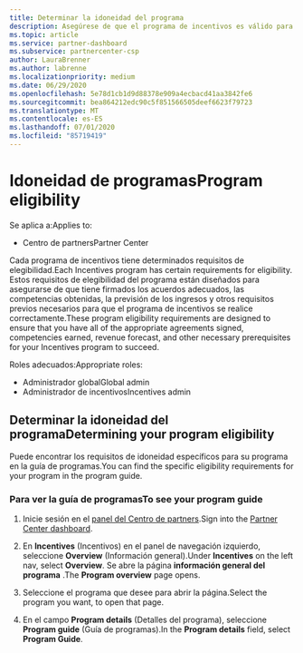 ```yaml
---
title: Determinar la idoneidad del programa
description: Asegúrese de que el programa de incentivos es válido para que pueda realizar el pago.
ms.topic: article
ms.service: partner-dashboard
ms.subservice: partnercenter-csp
author: LauraBrenner
ms.author: labrenne
ms.localizationpriority: medium
ms.date: 06/29/2020
ms.openlocfilehash: 5e78d1cb1d9d88378e909a4ecbacd41aa3842fe6
ms.sourcegitcommit: bea864212edc90c5f851566505deef6623f79723
ms.translationtype: MT
ms.contentlocale: es-ES
ms.lasthandoff: 07/01/2020
ms.locfileid: "85719419"
---
```

# <a name="program-eligibility"></a><span data-ttu-id="6e568-103">Idoneidad de programas</span><span class="sxs-lookup"><span data-stu-id="6e568-103">Program eligibility</span></span>

<span data-ttu-id="6e568-104">Se aplica a:</span><span class="sxs-lookup"><span data-stu-id="6e568-104">Applies to:</span></span>

- <span data-ttu-id="6e568-105">Centro de partners</span><span class="sxs-lookup"><span data-stu-id="6e568-105">Partner Center</span></span>

<span data-ttu-id="6e568-106">Cada programa de incentivos tiene determinados requisitos de elegibilidad.</span><span class="sxs-lookup"><span data-stu-id="6e568-106">Each Incentives program has certain requirements for eligibility.</span></span> <span data-ttu-id="6e568-107">Estos requisitos de elegibilidad del programa están diseñados para asegurarse de que tiene firmados los acuerdos adecuados, las competencias obtenidas, la previsión de los ingresos y otros requisitos previos necesarios para que el programa de incentivos se realice correctamente.</span><span class="sxs-lookup"><span data-stu-id="6e568-107">These program eligibility requirements are designed to ensure that you have all of the appropriate agreements signed, competencies earned, revenue forecast, and other necessary prerequisites for your Incentives program to succeed.</span></span>

<span data-ttu-id="6e568-108">Roles adecuados:</span><span class="sxs-lookup"><span data-stu-id="6e568-108">Appropriate roles:</span></span>

- <span data-ttu-id="6e568-109">Administrador global</span><span class="sxs-lookup"><span data-stu-id="6e568-109">Global admin</span></span>
- <span data-ttu-id="6e568-110">Administrador de incentivos</span><span class="sxs-lookup"><span data-stu-id="6e568-110">Incentives admin</span></span>

## <a name="determining-your-program-eligibility"></a><span data-ttu-id="6e568-111">Determinar la idoneidad del programa</span><span class="sxs-lookup"><span data-stu-id="6e568-111">Determining your program eligibility</span></span>

<span data-ttu-id="6e568-112">Puede encontrar los requisitos de idoneidad específicos para su programa en la guía de programas.</span><span class="sxs-lookup"><span data-stu-id="6e568-112">You can find the specific eligibility requirements for your program in the program guide.</span></span> 

### <a name="to-see-your-program-guide"></a><span data-ttu-id="6e568-113">Para ver la guía de programas</span><span class="sxs-lookup"><span data-stu-id="6e568-113">To see your program guide</span></span>

1. <span data-ttu-id="6e568-114">Inicie sesión en el [panel del Centro de partners](https://partner.microsoft.com/dashboard/).</span><span class="sxs-lookup"><span data-stu-id="6e568-114">Sign into the [Partner Center dashboard](https://partner.microsoft.com/dashboard/).</span></span>

2. <span data-ttu-id="6e568-115">En **Incentives** (Incentivos) en el panel de navegación izquierdo, seleccione **Overview** (Información general).</span><span class="sxs-lookup"><span data-stu-id="6e568-115">Under **Incentives** on the left nav, select **Overview**.</span></span> <span data-ttu-id="6e568-116">Se abre la página **información general del programa** .</span><span class="sxs-lookup"><span data-stu-id="6e568-116">The **Program overview** page opens.</span></span>

3. <span data-ttu-id="6e568-117">Seleccione el programa que desee para abrir la página.</span><span class="sxs-lookup"><span data-stu-id="6e568-117">Select the program you want, to open that page.</span></span>

4. <span data-ttu-id="6e568-118">En el campo **Program details** (Detalles del programa), seleccione **Program guide** (Guía de programas).</span><span class="sxs-lookup"><span data-stu-id="6e568-118">In the **Program details** field, select **Program Guide**.</span></span>
